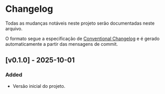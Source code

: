 # Changelog

Todas as mudanças notáveis neste projeto serão documentadas neste arquivo.

O formato segue a especificação de [Conventional Changelog](https://github.com/conventional-changelog/conventional-changelog) e é gerado automaticamente a partir das mensagens de commit.

## [v0.1.0] - 2025-10-01
### Added
- Versão inicial do projeto.
